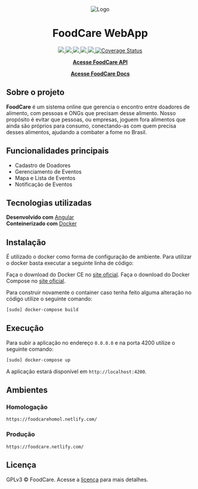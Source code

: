 <p align="center">
    <img src="https://imgur.com/bwJJC9F.png" alt="Logo">
</p>

<h1 align="center">FoodCare WebApp</h1>

<p align="center">
    <a href="https://travis-ci.org/fga-eps-mds/2019.2-FoodCare-WebApp" alt="Status da build" >
        <img src="https://travis-ci.org/fga-eps-mds/2019.2-FoodCare-WebApp.svg?branch=master" />
    </a>
    <a href="https://codeclimate.com/github/fga-eps-mds/2019.2-FoodCare-WebApp/maintainability" alt="Manutenibilidade" >
        <img src="https://api.codeclimate.com/v1/badges/b9c5cafaeb50c06656d7/maintainability" />
    </a>
    <a href="http://isitmaintained.com/project/fga-eps-mds/2019.2-FoodCare-WebApp" alt="Porcentagem de issues abertas" >
        <img src="http://isitmaintained.com/badge/open/fga-eps-mds/2019.2-FoodCare-WebApp.svg" />
    </a>
    <a href="https://isitmaintained.com/project/fga-eps-mds/2019.2-FoodCare-WebApp" alt="Tempo médio para fechar uma issue" >
        <img src="http://isitmaintained.com/badge/resolution/fga-eps-mds/2019.2-FoodCare-WebApp.svg" />
    </a>
    <a href="https://www.gnu.org/licenses/gpl-3.0" alt="Licença: GPL v3" >
        <img src="https://img.shields.io/badge/License-GPLv3-blue.svg" />
    </a>
    <a href='https://coveralls.io/github/fga-eps-mds/2019.2-FoodCare-WebApp?branch=master'><img src='https://coveralls.io/repos/github/fga-eps-mds/2019.2-FoodCare-WebApp/badge.svg?branch=master' alt='Coverage Status' /></a>
</p>

<p align="center">
    <a href="https://github.com/fga-eps-mds/2019.2-FoodCare"><strong>Acesse FoodCare API</strong></a>
</p>

<p align="center">
    <a href="https://fga-eps-mds.github.io/2019.2-FoodCare"><strong>Acesse FoodCare Docs</strong></a>
</p>

## Sobre o projeto

**FoodCare** é um sistema online que gerencia o encontro entre doadores de alimento, com pessoas e ONGs que precisam desse alimento. Nosso propósito é evitar que pessoas, ou empresas, joguem fora alimentos que ainda são próprios para consumo, conectando-as com quem precisa desses alimentos, ajudando a combater a fome no Brasil.

## Funcionalidades principais

- Cadastro de Doadores
- Gerenciamento de Eventos
- Mapa e Lista de Eventos
- Notificação de Eventos

## Tecnologias utilizadas

**Desenvolvido com** [Angular](https://angular.io/)  
**Conteinerizado com** [Docker](https://www.docker.com/)  

## Instalação

É utilizado o docker como forma de configuração de ambiente. Para utilizar o docker basta executar a seguinte linha de código:

Faça o download do Docker CE no [site oficial](https://docs.docker.com/engine/installation/).
Faça o download do Docker Compose no [site oficial](https://docs.docker.com/compose/install/).

Para construir novamente o container caso tenha feito alguma alteração no código utilize o seguinte comando:

```bash
[sudo] docker-compose build
```

## Execução

Para subir a aplicação no endereço `0.0.0.0` e na porta 4200 utilize o seguinte comando:

```bash
[sudo] docker-compose up
```

A aplicação estará disponível em `http://localhost:4200`.

## Ambientes

### Homologação

`https://foodcarehomol.netlify.com/`

### Produção

`https://foodcare.netlify.com/`
<!-- ## Testes

Descreva e mostre como rodar testes. -->

<!-- ## Contribuição

Siga o [guia de contribuição](???) para entender os passos e regras para adicionar sua contribuição ao projeto. -->

<!-- ## Estilo do Código

If you're using any code style like xo, standard etc. That will help others while contributing to your project. Ex. -

[![js-standard-style](https://img.shields.io/badge/code%20style-standard-brightgreen.svg?style=flat)](https://github.com/feross/standard) -->

## Licença

GPLv3 © FoodCare. Acesse a [licença](LICENSE) para mais detalhes.
